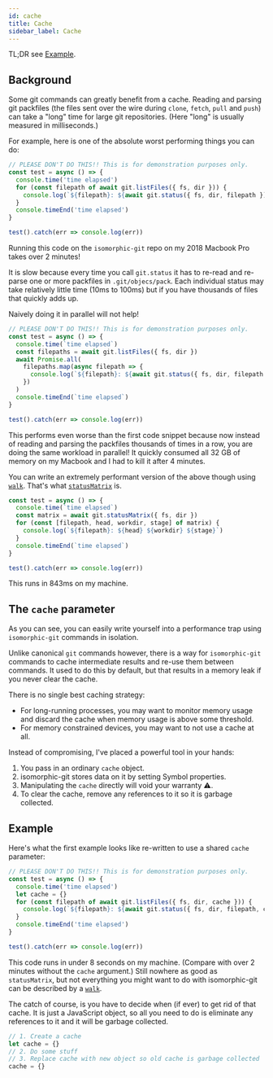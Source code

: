 ```yaml
---
id: cache
title: Cache
sidebar_label: Cache
---
```


TL;DR see [Example](#example).

## Background

Some git commands can greatly benefit from a cache.
Reading and parsing git packfiles (the files sent over the wire during `clone`, `fetch`, `pull` and `push`) can take a "long" time for large git repositories.
(Here "long" is usually measured in milliseconds.)

For example, here is one of the absolute worst performing things you can do:

```js
// PLEASE DON'T DO THIS!! This is for demonstration purposes only.
const test = async () => {
  console.time('time elapsed')
  for (const filepath of await git.listFiles({ fs, dir })) {
    console.log(`${filepath}: ${await git.status({ fs, dir, filepath })}`)
  }
  console.timeEnd('time elapsed')
}

test().catch(err => console.log(err))
```

Running this code on the `isomorphic-git` repo on my 2018 Macbook Pro takes over 2 minutes!

It is slow because every time you call `git.status` it has to re-read and re-parse one or more packfiles in `.git/objecs/pack`.
Each individual status may take relatively little time (10ms to 100ms) but if you have thousands of files that quickly adds up.

Naively doing it in parallel will not help!

```js
// PLEASE DON'T DO THIS!! This is for demonstration purposes only.
const test = async () => {
  console.time(`time elapsed`)
  const filepaths = await git.listFiles({ fs, dir })
  await Promise.all(
    filepaths.map(async filepath => {
      console.log(`${filepath}: ${await git.status({ fs, dir, filepath })}`)
    })
  )
  console.timeEnd(`time elapsed`)
}

test().catch(err => console.log(err))
```

This performs even worse than the first code snippet because now instead of reading and parsing the packfiles thousands of times in a row, you are doing the same workload in parallel!
It quickly consumed all 32 GB of memory on my Macbook and I had to kill it after 4 minutes.

You can write an extremely performant version of the above though using [`walk`](./walk.html).
That's what [`statusMatrix`](./statusMatrix.html) is.

```js
const test = async () => {
  console.time(`time elapsed`)
  const matrix = await git.statusMatrix({ fs, dir })
  for (const [filepath, head, workdir, stage] of matrix) {
    console.log(`${filepath}: ${head} ${workdir} ${stage}`)
  }
  console.timeEnd(`time elapsed`)
}

test().catch(err => console.log(err))
```

This runs in 843ms on my machine.

## The `cache` parameter

As you can see, you can easily write yourself into a performance trap using `isomorphic-git` commands in isolation.

Unlike canonical `git` commands however, there is a way for `isomorphic-git` commands to cache intermediate results
and re-use them between commands.
It used to do this by default, but that results in a memory leak if you never clear the cache.

There is no single best caching strategy:
- For long-running processes, you may want to monitor memory usage and discard the cache when memory usage is above some threshold.
- For memory constrained devices, you may want to not use a cache at all.

Instead of compromising, I've placed a powerful tool in your hands:
1. You pass in an ordinary `cache` object.
2. isomorphic-git stores data on it by setting Symbol properties.
3. Manipulating the `cache` directly will void your warranty ⚠️.
4. To clear the cache, remove any references to it so it is garbage collected.

## Example

Here's what the first example looks like re-written to use a shared `cache` parameter:

```js
// PLEASE DON'T DO THIS!! This is for demonstration purposes only.
const test = async () => {
  console.time('time elapsed')
  let cache = {}
  for (const filepath of await git.listFiles({ fs, dir, cache })) {
    console.log(`${filepath}: ${await git.status({ fs, dir, filepath, cache })}`)
  }
  console.timeEnd('time elapsed')
}

test().catch(err => console.log(err))
```

This code runs in under 8 seconds on my machine.
(Compare with over 2 minutes without the `cache` argument.)
Still nowhere as good as `statusMatrix`, but not everything you might want to do with isomorphic-git can be described by a [`walk`](./walk.html).

The catch of course, is you have to decide when (if ever) to get rid of that cache.
It is just a JavaScript object, so all you need to do is eliminate any references to it and it will be garbage collected.

```js
// 1. Create a cache
let cache = {}
// 2. Do some stuff
// 3. Replace cache with new object so old cache is garbage collected
cache = {}
```
